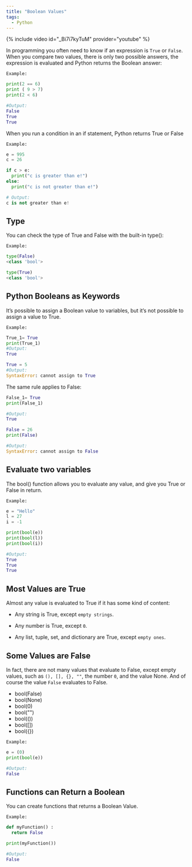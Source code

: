 ```yaml
---
title: "Boolean Values"
tags:
  - Python
---
```


{% include video id="_Bi7i7kyTuM" provider="youtube" %}

In programming you often need to know if an expression is `True` or `False`.
When you compare two values, there is only two possible answers,
the expression is evaluated and Python returns the Boolean answer:

`Example:`

```Python
print(2 == 6)
print ( 9 > 7)
print(2 < 6)

#Output:
False
True
True
```

When you run a condition in an if statement, Python returns True or False

`Example:`

```python
e = 995
c = 26

if c > e:
  print("c is greater than e!")
else:
  print("c is not greater than e!")

# Output:
c is not greater than e!
```

## Type

 You can check the type of True and False with the built-in type():

`Example:`

```python
type(False)
<class 'bool'>

type(True)
<class 'bool'>
```

## Python Booleans as Keywords

It’s possible to assign a Boolean value to variables, but it’s not possible to assign a value to True.

`Example:`

```python
True_1= True
print(True_1)
#Output:
True
```

```python
True = 5 
#Output:
SyntaxError: cannot assign to True
```

The same rule applies to False:

```python
False_1= True
print(False_1)

#Output:
True
```

```python
False = 26
print(False)

#Output:
SyntaxError: cannot assign to False

```

## Evaluate two variables

The bool() function allows you to evaluate any value, and give you True or False in return.

`Example:`

```python
e = "Hello"
l = 27
i = -1

print(bool(e))
print(bool(l))
print(bool(i))

#Output:
True
True
True
```

## Most Values are True

Almost any value is evaluated to True if it has some kind of content:

- Any string is True, except `empty strings`.

- Any number is True, except `0`.

- Any list, tuple, set, and dictionary are True, except `empty ones`.

## Some Values are False

In fact, there are not many values that evaluate to False, except empty values, such as `(), [], {}, ""`, the number `0`, and the value None. And of course the value `False` evaluates to False.

- bool(False)
- bool(None)
- bool(0)
- bool("")
- bool(())
- bool([])
- bool({})

`Example:`

```python
e = (0)
print(bool(e))

#Output:
False
```

## Functions can Return a Boolean

You can create functions that returns a Boolean Value.

`Example:`

```python
def myFunction() :
  return False

print(myFunction()) 

#Output:
False
```
